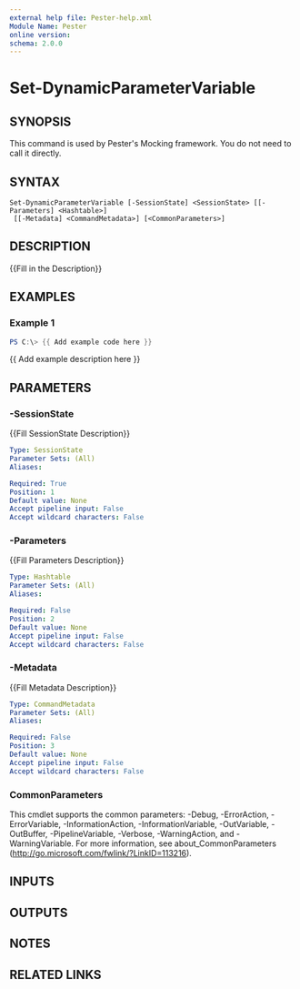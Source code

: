 ```yaml
---
external help file: Pester-help.xml
Module Name: Pester
online version:
schema: 2.0.0
---
```


# Set-DynamicParameterVariable

## SYNOPSIS

This command is used by Pester's Mocking framework.
You do not need to call it directly.

## SYNTAX

```
Set-DynamicParameterVariable [-SessionState] <SessionState> [[-Parameters] <Hashtable>]
 [[-Metadata] <CommandMetadata>] [<CommonParameters>]
```

## DESCRIPTION

{{Fill in the Description}}

## EXAMPLES

### Example 1

```powershell
PS C:\> {{ Add example code here }}
```

{{ Add example description here }}

## PARAMETERS

### -SessionState

{{Fill SessionState Description}}

```yaml
Type: SessionState
Parameter Sets: (All)
Aliases:

Required: True
Position: 1
Default value: None
Accept pipeline input: False
Accept wildcard characters: False
```

### -Parameters

{{Fill Parameters Description}}

```yaml
Type: Hashtable
Parameter Sets: (All)
Aliases:

Required: False
Position: 2
Default value: None
Accept pipeline input: False
Accept wildcard characters: False
```

### -Metadata

{{Fill Metadata Description}}

```yaml
Type: CommandMetadata
Parameter Sets: (All)
Aliases:

Required: False
Position: 3
Default value: None
Accept pipeline input: False
Accept wildcard characters: False
```

### CommonParameters

This cmdlet supports the common parameters: -Debug, -ErrorAction, -ErrorVariable, -InformationAction, -InformationVariable, -OutVariable, -OutBuffer, -PipelineVariable, -Verbose, -WarningAction, and -WarningVariable. For more information, see about_CommonParameters (http://go.microsoft.com/fwlink/?LinkID=113216).

## INPUTS

## OUTPUTS

## NOTES

## RELATED LINKS
